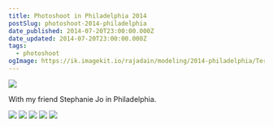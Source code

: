 ```yaml
---
title: Photoshoot in Philadelphia 2014
postSlug: photoshoot-2014-philadelphia
date_published: 2014-07-20T23:00:00.000Z
date_updated: 2014-07-20T23:00:00.000Z
tags:
  - photoshoot
ogImage: https://ik.imagekit.io/rajadain/modeling/2014-philadelphia/Terence09.jpg?updatedAt=1688697439102
---
```


![](https://ik.imagekit.io/rajadain/modeling/2014-philadelphia/Terence09.jpg?updatedAt=1688697439102)

With my friend Stephanie Jo in Philadelphia.

![](https://ik.imagekit.io/rajadain/modeling/2014-philadelphia/Terence01.jpg?updatedAt=1688697081537)
![](https://ik.imagekit.io/rajadain/modeling/2014-philadelphia/Terence03.jpg?updatedAt=1688697081346)
![](https://ik.imagekit.io/rajadain/modeling/2014-philadelphia/Terence08.jpg?updatedAt=1688697081489)
![](https://ik.imagekit.io/rajadain/modeling/2014-philadelphia/Terence11.jpg?updatedAt=1688697081516)
![](https://ik.imagekit.io/rajadain/modeling/2014-philadelphia/Terence18.jpg?updatedAt=1688697081552)

